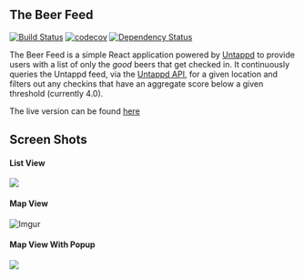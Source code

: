 The Beer Feed
-------------
[![Build Status](https://travis-ci.org/lematt1991/BeerFeed.svg?branch=master)](https://travis-ci.org/lematt1991/BeerFeed) [![codecov](https://codecov.io/gh/lematt1991/BeerFeed/branch/master/graph/badge.svg)](https://codecov.io/gh/lematt1991/BeerFeed)
[![Dependency Status](https://gemnasium.com/badges/github.com/lematt1991/BeerFeed.svg)](https://gemnasium.com/github.com/lematt1991/BeerFeed)


The Beer Feed is a simple React application powered by [Untappd](https://untappd.com) to provide users with a list of only the *good* beers that get checked in.  It continuously queries the Untappd feed, via the [Untappd API](https://untappd.com/api/docs), for a given location and filters out any checkins that have an aggregate score below a given threshold (currently 4.0).

The live version can be found [here](http://www.thebeerfeed.com)

## Screen Shots

#### List View
![](http://imgur.com/GKgyeUV.png)

#### Map View

![Imgur](http://i.imgur.com/dcIIgfm.png)

#### Map View With Popup
![](http://i.imgur.com/oQwlkEw.png)